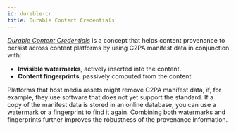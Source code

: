 ```yaml
---
id: durable-cr
title: Durable Content Credentials
---
```


[_Durable Content Credentials_](https://contentauthenticity.org/blog/durable-content-credentials) is a concept that helps content provenance to persist across content platforms by using C2PA manifest data in conjunction with:

- **Invisible watermarks**, actively inserted into the content.
- **Content fingerprints**, passively computed from the content.

Platforms that host media assets might remove C2PA manifest data, if, for example, they use software that does not yet support the standard. If a copy of the manifest data is stored in an online database, you can use a watermark or a fingerprint to find it again.
Combining both watermarks and fingerprints further improves the robustness of the provenance information.